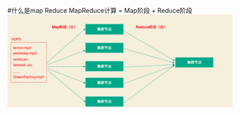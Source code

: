 #什么是map Reduce
MapReduce计算 = Map阶段 + Reduce阶段
![](.z_01_hadoop_02_mapreduce_拓扑_images/f9e41fd9.png)

